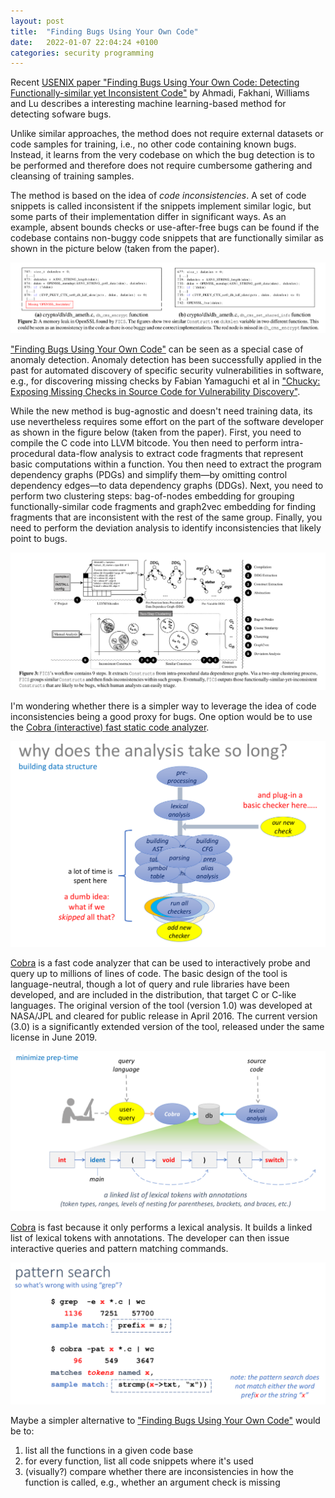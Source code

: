 ```yaml
---
layout: post
title:  "Finding Bugs Using Your Own Code"
date:   2022-01-07 22:04:24 +0100
categories: security programming
---
```


<script type="text/javascript" async
  src="https://cdn.mathjax.org/mathjax/latest/MathJax.js?config=TeX-MML-AM_CHTML">
</script>

Recent [USENIX paper "Finding Bugs Using Your Own Code: Detecting Functionally-similar yet Inconsistent Code"](https://www.usenix.org/conference/usenixsecurity21/presentation/ahmadi) by Ahmadi, Fakhani, Williams and Lu describes a interesting machine learning-based method for detecting sofware bugs. 

Unlike similar approaches, the method does not require external datasets or code samples for training, i.e., no other code containing known bugs. Instead, it learns from the very codebase on which the bug detection is to be performed and therefore does not require cumbersome gathering and cleansing of training samples. 

The method is based on the idea of _code inconsistencies_. A set of code snippets is called inconsistent if the snippets implement similar logic, but some parts of their implementation differ in significant ways. As an example, absent bounds checks or use-after-free bugs can be found if the codebase contains non-buggy code snippets that are functionally similar as shown in the picture below (taken from the paper).

!["Code inconsistency"](/_img/code-inconsistency.png "Code inconsistency")

["Finding Bugs Using Your Own Code"](https://www.usenix.org/conference/usenixsecurity21/presentation/ahmadi) can be seen as a special case of anomaly detection. Anomaly detection has been successfully applied in the past for automated discovery of specific security vulnerabilities in software, e.g., for discovering missing checks by Fabian Yamaguchi et al in ["Chucky: Exposing Missing Checks in Source Code for Vulnerability Discovery"](https://www.researchgate.net/publication/258903333_Chucky_Exposing_Missing_Checks_in_Source_Code_for_Vulnerability_Discovery).

While the new method is bug-agnostic and doesn't need training data, its use nevertheless requires some effort on the part of the software developer as shown in the figure below (taken from the paper). First, you need to compile the C code into LLVM bitcode. You then need to perform intra-procedural data-flow analysis to extract code fragments that represent basic computations within a function. You then need to extract the program dependency graphs (PDGs) and simplify them&mdash;by omitting control dependency edges&mdash;to data dependency graphs (DDGs). Next, you need to perform two clustering steps: bag-of-nodes embedding for grouping functionally-similar code fragments and graph2vec embedding for finding fragments that are inconsistent with the rest of the same group. Finally, you need to perform the deviation analysis to identify inconsistencies that likely point to bugs.

!["FICS method"](/_img/fics_method.png "FICS method")

I'm wondering whether there is a simpler way to leverage the idea of code inconsistencies being a good proxy for bugs. One option would be to use the [Cobra (interactive) fast static code analyzer](https://github.com/nimble-code/Cobra). 

!["Cobra"](/_img/cobra_principle.png "Cobra")

[Cobra](https://github.com/nimble-code/Cobra) is a fast code analyzer that can be used to interactively probe and query up to millions of lines of code. The basic design of the tool is language-neutral, though a lot of query and rule libraries have been developed, and are included in the distribution, that target C or C-like languages. The original version of the tool (version 1.0) was developed at NASA/JPL and cleared for public release in April 2016. The current version (3.0) is a significantly extended version of the tool, released under the same license in June 2019.

!["Cobra use"](/_img/cobra_use.png "Cobra use")

[Cobra](https://github.com/nimble-code/Cobra) is fast because it only performs a lexical analysis. It builds a linked list of lexical tokens with annotations. The developer can then issue interactive queries and pattern matching commands. 

!["Cobra grep"](/_img/cobra_grep.png "Cobra grep")

Maybe a simpler alternative to ["Finding Bugs Using Your Own Code"](https://www.usenix.org/conference/usenixsecurity21/presentation/ahmadi) would be to:
1. list all the functions in a given code base
2. for every function, list all code snippets where it's used
3. (visually?) compare whether there are inconsistencies in how the function is called, e.g., whether an argument check is missing 
